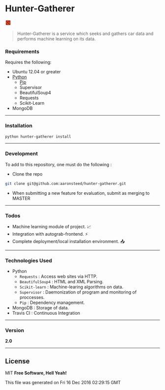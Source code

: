 # Hunter-Gatherer
<img src="https://github.com/aaronsteed/hunter-gatherer/raw/master/resources/static/images/logo.png" alt="alt text" width="20" height="20">

> Hunter-Gatherer is a service which seeks and gathers car data and performs machine learning on its data. 

### Requirements
Requires the following: 
- Ubuntu 12.04 or greater
- [Python](https://www.python.org/downloads/)
    - [Pip]([Python](https://www.python.org/downloads/))
    - Supervisor
    - BeautifulSoup4
    - Requests
    - Scikit-Learn
- MongoDB 

---
### Installation

```sh
python hunter-gatherer install
```
---
### Development
To add to this repository, one must do the following :
- Clone the repo
```sh
git clone git@github.com:aaronsteed/hunter-gatherer.git
```
- When submitting a new feature for evaluation, submit as merging to MASTER
---
### Todos

 - Machine learning module of project. :chart_with_upwards_trend:
 - Integration with autograb-frontend. :zap:
 - Complete deployment/local installation environment. :outbox_tray:
 
---
### Technologies Used
- Python 
    - ```Requests``` : Access web sites via HTTP.
    - ```BeautifulSoup4``` : HTML and XML Parsing. 
    - ```Scikit-learn``` : Machine-learing algorithms on data.
    - ```Supervisor``` : Daemonization of program and monitoring of proccesses. 
    - ```Pip``` : Dependency management.
- MongoDB : Storage of data.
- Travis CI : Continuous Integration

---
### Version
**2.0**

---
License
---

MIT
**Free Software, Hell Yeah!**

This file was generated on Fri 16 Dec 2016 02:29:15 GMT
